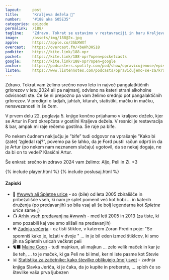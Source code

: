 ```yaml
---
layout: 	post
title:  	"Kraljeva dežela 👑"
number: 	"#188 aka S05E35"
categories:	epizode
permalink:	/188/
tagline: 	"Zdravo. Tokrat se ustavimo v restavraciji in baru Kraljeva dežela, kjer Ford napiše recenzijo za novi Štoparski vodnik po Galaksiji."
image:		/assets/img/188@2x.jpg
apple:		https://apple.co/3SbXWXf
overcast:	https://overcast.fm/+beHh3HS18
podkite:	https://kite.link/188-opr
pocket:		https://kite.link/188-opr?open=pocketcasts
google:		https://kite.link/188-opr?open=google
anchor:		https://podcasters.spotify.com/pod/show/opravicujemose/episodes/Kraljeva-deela-e2ds4m8
listen:		https://www.listennotes.com/podcasts/opravičujemo-se-za/kraljeva-dežela-0Dy4KFtJOWB/embed/
---
```


Zdravo. Tokrat vam želimo srečno novo leto in največ pangalatktičnih grlorezov v letu 2024 ali pa najmanj, odvisno na kateri strani alkoholne odvisnosti ste. Če še ni prepozno pa vam želimo srednjo pot pangalaktičnih grlorezov. V predigri o ladjah, jahtah, kitarah, statistiki, mačku in mačku, nenavezanosti in še čem. 

V prvem delu 22. poglavja 5. knjige končno prijahamo v kraljevo deželo, kjer se Artur in Ford okrepčata v gostilni Kraljeva dežela. V resnici je restavracija & bar, ampak mi raje rečemo gostilna. Še raje pa bife. 

Po nekem čudnem naključju je ”bife” tudi odgovor na vprašanje ”Kako bi (zate) ‘zgledal raj?”, povemo pa še lahko, da je Ford pustil račun odprti in da je Artur (po nekem nam neznanem slučaju) ugotovil, da se nekaj dogaja, ne da bi on to vedel? Klasični Artur. 

Še enkrat: srečno in zdravo 2024 vam želimo: Aljo, Peli in Zi. <3

{% include player.html %}
{% include poslusaj.html %}

<!--break-->

#### Zapiski

- 🛜 [#wwwh ali Spletne urice](http://urice.si/talks/) - so (bile) od leta 2005 zbirališče in pribežališče vseh, ki nam je splet pomenil več kot hobi ... in katerih druženja (po predavanjih) so bila vsaj ali še bolj legendarna kot _Spletne urice_ same ;) 
- 📺 [Arhiv vseh predavanj na #wwwh](http://video.kiberpipa.org/wwwh/) - med leti 2005 in 2013 (za tiste, ki smo pozabili kaj vse smo slišali na predavanjih) 
- ☢️ [Zadnja večerja](https://www.youtube.com/watch?v=Gxlly4LK7Bs) - oz tisti štiklce, v katerem Zoran Predin poje: "Se spomniš kako je, ležati v dvoje " ... in je bil eden izmed štiklcov, ki smo jih na Spletnih uricah večkrat peli 
- 🐈‍⬛ [Maine Coon](https://en.wikipedia.org/wiki/Maine_Coon) - tudi majnkun, ali majkun ... zelo velik maček in kar je še teh, ... to je maček, ki ga Peli ne bi imel, ker ni iste pasme kot Stevie 
- 📊 [Statistika za začetnike: kako številke oblikujejo (moj) svet](https://emka.si/products/statistika-za-zacetnike-sub) - zadnja knjiga Slavka Jeriča, ki je čaka, da jo kupite in preberete, ... sploh če so številke vaša prva ljubezen 